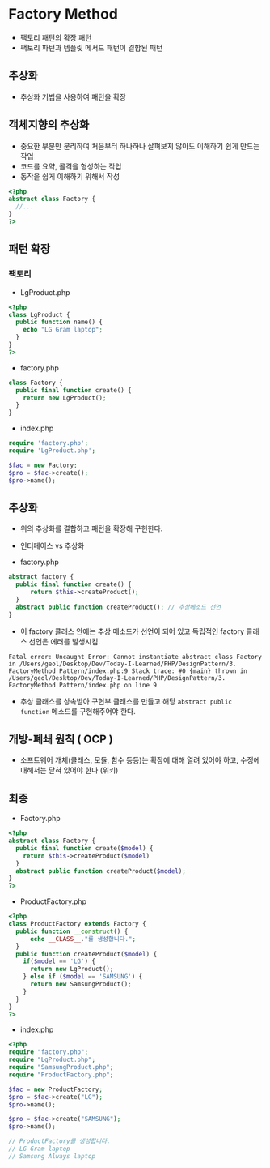 # Factory Method

- 팩토리 패턴의 확장 패턴
- 팩토리 파턴과 템플릿 메서드 패턴이 결함된 패턴

## 추상화

- 추상화 기법을 사용하여 패턴을 확장

## 객체지향의 추상화

- 중요한 부분만 분리하여 처음부터 하나하나 살펴보지 않아도 이해하기 쉽게 만드는 작업
- 코드를 요약, 골격을 형성하는 작업
- 동작을 쉽게 이해하기 위해서 작성

```php
<?php
abstract class Factory {
  //...
}
?>
```

## 패턴 확장

### 팩토리

- LgProduct.php

```php
<?php
class LgProduct {
  public function name() {
    echo "LG Gram laptop";
  }
}
?>
```

- factory.php

```php
class Factory {
  public final function create() {
    return new LgProduct();
  }
}
```

- index.php

```php
require 'factory.php';
require 'LgProduct.php';

$fac = new Factory;
$pro = $fac->create();
$pro->name();
```

## 추상화

- 위의 추상화를 결합하고 패턴을 확장해 구현한다.
- 인터페이스 vs 추상화

- factory.php

```php
abstract factory {
  public final function create() {
      return $this->createProduct();
  }
  abstract public function createProduct(); // 추상메소드 선언
}
```

- 이 factory 클래스 안에는 추상 메소드가 선언이 되어 있고 독립적인 factory 클래스 선언은 에러를 발생시킴.

```
Fatal error: Uncaught Error: Cannot instantiate abstract class Factory in /Users/geol/Desktop/Dev/Today-I-Learned/PHP/DesignPattern/3. FactoryMethod Pattern/index.php:9 Stack trace: #0 {main} thrown in /Users/geol/Desktop/Dev/Today-I-Learned/PHP/DesignPattern/3. FactoryMethod Pattern/index.php on line 9
```

- 추상 클래스를 상속받아 구현부 클래스를 만들고 해당 `abstract public function` 메소드를 구현해주어야 한다.

## 개방-폐쇄 원칙 ( OCP )

- 소프트웨어 개체(클래스, 모듈, 함수 등등)는 확장에 대해 열려 있어야 하고, 수정에 대해서는 닫혀 있어야 한다 (위키)

## 최종

- Factory.php

```php
<?php
abstract class Factory {
  public final function create($model) {
    return $this->createProduct($model)
  }
  abstract public function createProduct($model);
}
?>
```

- ProductFactory.php

```php
<?php
class ProductFactory extends Factory {
  public function __construct() {
      echo __CLASS__."를 생성합니다.";
  }
  public function createProduct($model) {
    if($model == 'LG') {
      return new LgProduct();
    } else if ($model == 'SAMSUNG') {
      return new SamsungProduct();
    }
  }
}
?>
```

- index.php

```php
<?php
require "factory.php";
require "LgProduct.php";
require "SamsungProduct.php";
require "ProductFactory.php";

$fac = new ProductFactory;
$pro = $fac->create("LG");
$pro->name();

$pro = $fac->create("SAMSUNG");
$pro->name();

// ProductFactory를 생성합니다.
// LG Gram laptop
// Samsung Always laptop
```
